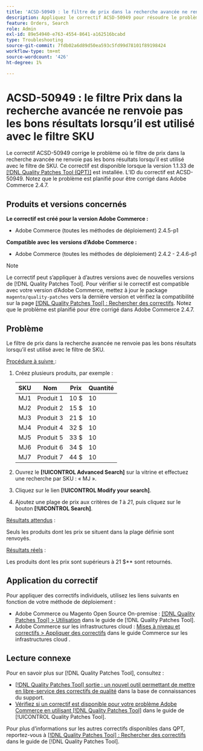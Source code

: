 ```yaml
---
title: 'ACSD-50949 : le filtre de prix dans la recherche avancée ne renvoie pas les bons résultats lorsqu’il est utilisé avec le filtre de SKU'
description: Appliquez le correctif ACSD-50949 pour résoudre le problème d’Adobe Commerce en raison duquel le filtre de prix dans la recherche avancée ne renvoie pas les résultats appropriés lorsqu’il est utilisé avec le filtre de SKU.
feature: Orders, Search
role: Admin
exl-id: 89e54940-e763-4554-8641-a162516bcabd
type: Troubleshooting
source-git-commit: 7fdb02a6d89d50ea593c5fd99d78101f89198424
workflow-type: tm+mt
source-wordcount: '426'
ht-degree: 1%

---
```


# ACSD-50949 : le filtre Prix dans la recherche avancée ne renvoie pas les bons résultats lorsqu’il est utilisé avec le filtre SKU

Le correctif ACSD-50949 corrige le problème où le filtre de prix dans la recherche avancée ne renvoie pas les bons résultats lorsqu’il est utilisé avec le filtre de SKU. Ce correctif est disponible lorsque la version 1.1.33 de [[!DNL Quality Patches Tool (QPT)]](https://experienceleague.adobe.com/fr/docs/commerce-operations/tools/quality-patches-tool/quality-patches-tool-to-self-serve-quality-patches) est installée. L’ID du correctif est ACSD-50949. Notez que le problème est planifié pour être corrigé dans Adobe Commerce 2.4.7.

## Produits et versions concernés

**Le correctif est créé pour la version Adobe Commerce :**

* Adobe Commerce (toutes les méthodes de déploiement) 2.4.5-p1

**Compatible avec les versions d’Adobe Commerce :**

* Adobe Commerce (toutes les méthodes de déploiement) 2.4.2 - 2.4.6-p1

>[!NOTE]
>
>Le correctif peut s’appliquer à d’autres versions avec de nouvelles versions de [!DNL Quality Patches Tool]. Pour vérifier si le correctif est compatible avec votre version d’Adobe Commerce, mettez à jour le package `magento/quality-patches` vers la dernière version et vérifiez la compatibilité sur la page [[!DNL Quality Patches Tool] : Rechercher des correctifs](<https://experienceleague.adobe.com/tools/commerce-quality-patches/index.html?lang=fr>). Notez que le problème est planifié pour être corrigé dans Adobe Commerce 2.4.7.

## Problème

Le filtre de prix dans la recherche avancée ne renvoie pas les bons résultats lorsqu’il est utilisé avec le filtre de SKU.

<u>Procédure à suivre </u> :

1. Créez plusieurs produits, par exemple :

   | SKU | Nom | Prix | Quantité |
   |-----|-----------|-------|----------|
   | MJ1 | Produit 1 | 10 $ | 10 |
   | MJ2 | Produit 2 | 15 $ | 10 |
   | MJ3 | Produit 3 | 21 $ | 10 |
   | MJ4 | Produit 4 | 32 $ | 10 |
   | MJ5 | Produit 5 | 33 $ | 10 |
   | MJ6 | Produit 6 | 34 $ | 10 |
   | MJ7 | Produit 7 | 44 $ | 10 |

1. Ouvrez le **[!UICONTROL Advanced Search]** sur la vitrine et effectuez une recherche par SKU : « MJ ».
1. Cliquez sur le lien **[!UICONTROL Modify your search]**.
1. Ajoutez une plage de prix aux critères de *1* à *21*, puis cliquez sur le bouton **[!UICONTROL Search]**.

<u>Résultats attendus</u> :

Seuls les produits dont les prix se situent dans la plage définie sont renvoyés.

<u>Résultats réels</u> :

Les produits dont les prix sont supérieurs à 21 $** sont retournés.

## Application du correctif

Pour appliquer des correctifs individuels, utilisez les liens suivants en fonction de votre méthode de déploiement :

* Adobe Commerce ou Magento Open Source On-premise : [[!DNL Quality Patches Tool] > Utilisation](/help/tools/quality-patches-tool/usage.md) dans le guide de [!DNL Quality Patches Tool].
* Adobe Commerce sur les infrastructures cloud : [Mises à niveau et correctifs > Appliquer des correctifs](https://experienceleague.adobe.com/docs/commerce-cloud-service/user-guide/develop/upgrade/apply-patches.html?lang=fr) dans le guide Commerce sur les infrastructures cloud .

## Lecture connexe

Pour en savoir plus sur [!DNL Quality Patches Tool], consultez :

* [[!DNL Quality Patches Tool] sortie : un nouvel outil permettant de mettre en libre-service des correctifs de qualité](https://experienceleague.adobe.com/fr/docs/commerce-operations/tools/quality-patches-tool/quality-patches-tool-to-self-serve-quality-patches) dans la base de connaissances du support.
* [Vérifiez si un correctif est disponible pour votre problème Adobe Commerce en utilisant [!DNL Quality Patches Tool]](/help/tools/quality-patches-tool/patches-available-in-qpt/check-patch-for-magento-issue-with-magento-quality-patches.md) dans le guide de [!UICONTROL Quality Patches Tool].


Pour plus d’informations sur les autres correctifs disponibles dans QPT, reportez-vous à [[!DNL Quality Patches Tool] : Rechercher des correctifs](<https://experienceleague.adobe.com/tools/commerce-quality-patches/index.html?lang=fr>) dans le guide de [!DNL Quality Patches Tool].
